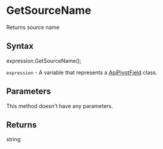 # GetSourceName

Returns source name

## Syntax

expression.GetSourceName();

`expression` - A variable that represents a [ApiPivotField](../ApiPivotField.md) class.

## Parameters

This method doesn't have any parameters.

## Returns

string